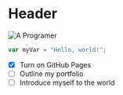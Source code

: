 
# Header

![A Programer](https://img.freepik.com/free-vector/male-programmer-working-computer-office-wall-with-hanging-reminder-stickers-developer-creating-new-software-interface-coding-programming-system-administrator-designer-character_575670-1159.jpg?w=1060&t=st=1695652556~exp=1695653156~hmac=67c05b7105e45368d6bf38dd0031596b9e6b8c95889979b466a9dc99a1366445)


``` javascript
var myVar = "Hello, world!";
```

- [x] Turn on GitHub Pages
- [ ] Outline my portfolio
- [ ] Introduce myself to the world
